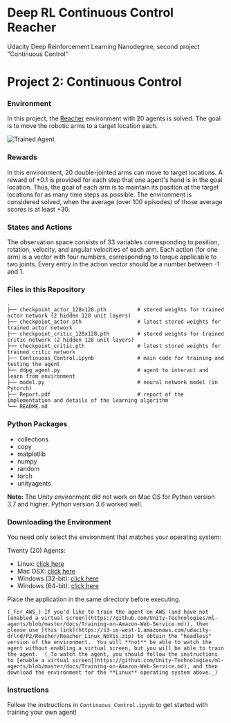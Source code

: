[//]: # (Image References)

[image1]: https://user-images.githubusercontent.com/10624937/43851024-320ba930-9aff-11e8-8493-ee547c6af349.gif "Trained Agent"
[image2]: https://user-images.githubusercontent.com/10624937/43851646-d899bf20-9b00-11e8-858c-29b5c2c94ccc.png "Crawler"

# Deep RL Continuous Control Reacher
Udacity Deep Reinforcement Learning Nanodegree, second project "Continuous Control"

# Project 2: Continuous Control

### Environment

In this project, the [Reacher](https://github.com/Unity-Technologies/ml-agents/blob/master/docs/Learning-Environment-Examples.md#reacher) environment with 20 agents is solved.
The goal is to move the robotic arms to a target location each.

![Trained Agent][image1]

### Rewards

In this environment, 20 double-jointed arms can move to target locations. A reward of +0.1 is provided for each step that one agent's hand is in the goal location. Thus, the goal of each arm is to maintain its position at the target locations for as many time steps as possible.
The environment is considered solved, when the average (over 100 episodes) of those average scores is at least +30. 

### States and Actions

The observation space consists of 33 variables corresponding to position, rotation, velocity, and angular velocities of each arm. Each action (for one arm) is a vector with four numbers, corresponding to torque applicable to two joints. Every entry in the action vector should be a number between -1 and 1.


### Files in this Repository
                    
    .
    ├── checkpoint_actor_128x128.pth          # stored weights for trained actor network (2 hidden 128 unit layers)
    ├── checkpoint_actor.pth                  # latest stored weights for trained actor network
    ├── checkpoint_critic_128x128.pth         # stored weights for trained critic network (2 hidden 128 unit layers)
    ├── checkpoint_critic.pth                 # latest stored weights for trained critic network
    ├── Continuous_Control.ipynb              # main code for training and testing the agent
    ├── ddpg_agent.py                         # agent to interact and learn from environment
    ├── model.py                              # neural network model (in Pytorch)
    ├── Report.pdf                            # report of the implementation and details of the learning algorithm
    └── README.md


### Python Packages
 
 - collections
 - copy
 - matplotlib
 - numpy
 - random
 - torch
 - unityagents
 
 **Note:** The Unity environment did not work on Mac OS for Python version 3.7 and higher. Python version 3.6 worked well.


### Downloading the Environment

You need only select the environment that matches your operating system:

Twenty (20) Agents:
 - Linux: [click here](https://s3-us-west-1.amazonaws.com/udacity-drlnd/P2/Reacher/Reacher_Linux.zip)
 - Mac OSX: [click here](https://s3-us-west-1.amazonaws.com/udacity-drlnd/P2/Reacher/Reacher.app.zip)
 - Windows (32-bit): [click here](https://s3-us-west-1.amazonaws.com/udacity-drlnd/P2/Reacher/Reacher_Windows_x86.zip)
 - Windows (64-bit): [click here](https://s3-us-west-1.amazonaws.com/udacity-drlnd/P2/Reacher/Reacher_Windows_x86_64.zip)

Place the application in the same directory before executing.




    (_For AWS_) If you'd like to train the agent on AWS (and have not [enabled a virtual screen](https://github.com/Unity-Technologies/ml-agents/blob/master/docs/Training-on-Amazon-Web-Service.md)), then please use [this link](https://s3-us-west-1.amazonaws.com/udacity-drlnd/P2/Reacher/Reacher_Linux_NoVis.zip) to obtain the "headless" version of the environment.  You will **not** be able to watch the agent without enabling a virtual screen, but you will be able to train the agent.  (_To watch the agent, you should follow the instructions to [enable a virtual screen](https://github.com/Unity-Technologies/ml-agents/blob/master/docs/Training-on-Amazon-Web-Service.md), and then download the environment for the **Linux** operating system above._)


### Instructions

Follow the instructions in `Continuous_Control.ipynb` to get started with training your own agent!  











